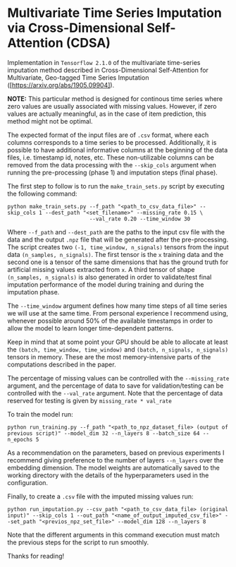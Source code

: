 # Multivariate Time Series Imputation via Cross-Dimensional Self-Attention (CDSA)

Implementation in `Tensorflow 2.1.0` of the multivariate time-series imputation method described in Cross-Dimensional Self-Attention for Multivariate, Geo-tagged Time Series Imputation ([https://arxiv.org/abs/1905.09904]).

**NOTE:** This particular method is designed for continous time series where zero values are usually associated with missing values. However, if zero values are actually meaningful, as in the case of item prediction, this method might not be optimal.

The expected format of the input files are of `.csv` format, where each columns corresponds to a time series to be processed. Additionally, it is possible to have additional informative columns at the beginning of the data files, i.e. timestamp id, notes, etc. 
These non-utilizable columns can be removed from the data processing with the `--skip_cols` argument when running the pre-processing (phase 1) and imputation steps (final phase).  

The first step to follow is to run the `make_train_sets.py` script by executing the following command:

```
python make_train_sets.py --f_path "<path_to_csv_data_file>" --skip_cols 1 --dest_path "<set_filename>" --missing_rate 0.15 \ 
                          --val_rate 0.20 --time_window 30
``` 

Where `--f_path` and `--dest_path` are the paths to the input csv file with the data and the output `.npz` file that will be generated after the pre-processing.
The script creates two `(-1, time_window, n_signals)` tensors from the input data `(n_samples, n_signals)`. The first tensor is the `x` training data and the second one is a tensor of the same dimensions 
that has the ground truth for artificial missing values extracted from `x`. A third tensor of shape `(n_samples, n_signals)` is also generated in order to validate/test final imputation performance of the model during training and during the imputation phase.

The `--time_window` argument defines how many time steps of all time series we will use at the same time. From personal experience I recommend using, whenever possible around 50% of the available timestamps in order to allow the model to learn longer time-dependent patterns. 

Keep in mind that at some point your GPU should be able to allocate at least the `(batch, time_window, time_window)` and `(batch, n_signals, n_signals)` tensors in memory. These are the most memory-intensive parts of the computations described in the paper.

The percentage of missing values can be controlled with the `--missing_rate` argument, and the percentage of data to save for validation/testing can be controlled with the `--val_rate` argument.
Note that the percentage of data reserved for testing is given by `missing_rate * val_rate`

To train the model run:

```
python run_training.py --f_path "<path_to_npz_dataset_file> (output of previous script)" --model_dim 32 --n_layers 8 --batch_size 64 --n_epochs 5 
``` 

As a recommendation on the parameters, based on previous experiments I recommend giving preference to the number of layers `--n_layers` over the embedding dimension. 
The model weights are automatically saved to the working directory with the details of the hyperparameters used in the configuration.

Finally, to create a `.csv` file with the imputed missing values run:

```
python run_imputation.py --csv_path "<path_to_csv_data_file> (original input)" --skip_cols 1 --out_path "<name_of_output_imputed_csv_file>" --set_path "<previos_npz_set_file>" --model_dim 128 --n_layers 8
``` 

Note that the different arguments in this command execution must match the previous steps for the script to run smoothly.


Thanks for reading! 